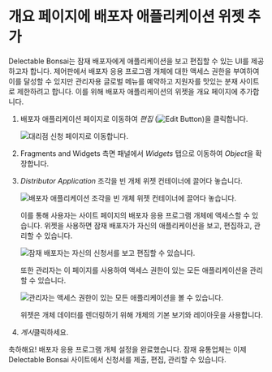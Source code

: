# 개요 페이지에 배포자 애플리케이션 위젯 추가

Delectable Bonsai는 잠재 배포자에게 애플리케이션을 보고 편집할 수 있는 UI를 제공하고자 합니다. 제어판에서 배포자 응용 프로그램 개체에 대한 액세스 권한을 부여하여 이를 달성할 수 있지만 관리자용 글로벌 메뉴를 예약하고 지원자를 맛있는 분재 사이트로 제한하려고 합니다. 이를 위해 배포자 애플리케이션의 위젯을 개요 페이지에 추가합니다.

1. 배포자 애플리케이션 페이지로 이동하여 *편집* (![Edit Button](../../images/icon-edit.png))을 클릭합니다.

   ![대리점 신청 페이지로 이동합니다.](./adding-the-distributor-application-widget-to-the-overview-page/images/01.png)

1. Fragments and Widgets 측면 패널에서 *Widgets* 탭으로 이동하여 *Object*을 확장합니다.

1. *Distributor Application* 조각을 빈 개체 위젯 컨테이너에 끌어다 놓습니다.

   ![배포자 애플리케이션 조각을 빈 개체 위젯 컨테이너에 끌어다 놓습니다.](./adding-the-distributor-application-widget-to-the-overview-page/images/02.png)

   이를 통해 사용자는 사이트 페이지의 배포자 응용 프로그램 개체에 액세스할 수 있습니다. 위젯을 사용하면 잠재 배포자가 자신의 애플리케이션을 보고, 편집하고, 관리할 수 있습니다.

   ![잠재 배포자는 자신의 신청서를 보고 편집할 수 있습니다.](./adding-the-distributor-application-widget-to-the-overview-page/images/03.png)

   또한 관리자는 이 페이지를 사용하여 액세스 권한이 있는 모든 애플리케이션을 관리할 수 있습니다.

   ![관리자는 액세스 권한이 있는 모든 애플리케이션을 볼 수 있습니다.](./adding-the-distributor-application-widget-to-the-overview-page/images/04.png)

   위젯은 개체 데이터를 렌더링하기 위해 개체의 기본 보기와 레이아웃을 사용합니다.

1. *게시*클릭하세요.

축하해요! 배포자 응용 프로그램 개체 설정을 완료했습니다. 잠재 유통업체는 이제 Delectable Bonsai 사이트에서 신청서를 제출, 편집, 관리할 수 있습니다.


<!--TASK: Now that the Distributor Application is complete, let's walk through our onboarding flow.

Next: [Using the Distributor Onboarding Flow](../using-the-distributor-onboarding-flow.md) -->


<!--TASK:
Now that the Distributor Application is complete, Delectable Bonsai wants to incorporate a ticketing system for customers to report issues and open requests.

Module Four: [Building a Ticketing System](../building-a-ticketing-system.md) -->

